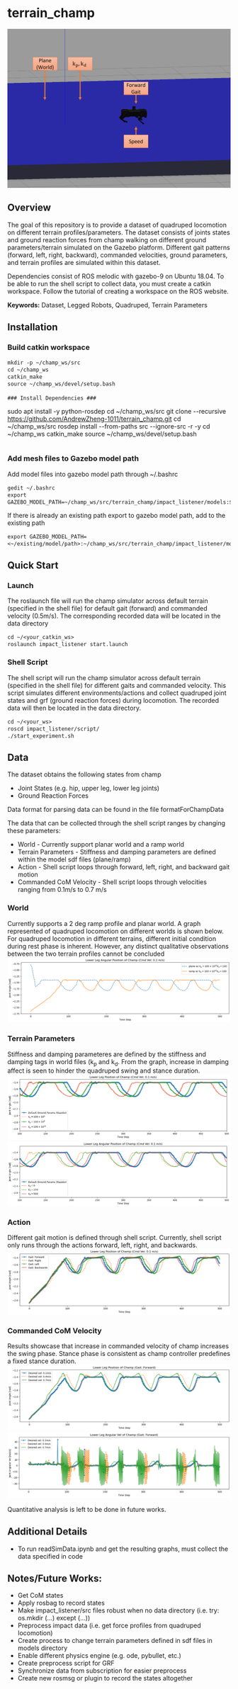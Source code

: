# terrain_champ
![overview](doc/overview.png)
## Overview ##
The goal of this repository is to provide a dataset of quadruped locomotion on different terrain profiles/parameters. The dataset consists of joints states and ground reaction forces from champ walking on different ground parameters/terrain simulated on the Gazebo platform. Different gait patterns (forward, left, right, backward), commanded velocities, ground parameters, and terrain profiles are simulated within this dataset.

Dependencies consist of ROS melodic with gazebo-9 on Ubuntu 18.04. To be able to run the shell script to collect data, you must create a catkin workspace. Follow the tutorial of creating a workspace on the ROS website.

**Keywords:** Dataset, Legged Robots, Quadruped, Terrain Parameters

## Installation ##

### Build catkin workspace ###
```
mkdir -p ~/champ_ws/src
cd ~/champ_ws
catkin_make
source ~/champ_ws/devel/setup.bash

### Install Dependencies ###
```
sudo apt install -y python-rosdep
cd ~/champ_ws/src
git clone --recursive https://github.com/AndrewZheng-1011/terrain_champ.git
cd ~/champ_ws/src
rosdep install --from-paths src --ignore-src -r -y
cd ~/champ_ws
catkin_make
source ~/champ_ws/devel/setup.bash
```
```
### Add mesh files to Gazebo model path ###
Add model files into gazebo model path through ~/.bashrc
```
gedit ~/.bashrc
export GAZEBO_MODEL_PATH=~/champ_ws/src/terrain_champ/impact_listener/models:${GAZEBO_MODEL_PATH}
```
If there is already an existing path export to gazebo model path, add to the existing path
```
export GAZEBO_MODEL_PATH=<~/existing/model/path>:~/champ_ws/src/terrain_champ/impact_listener/models
```
## Quick Start ##
### Launch ###
The roslaunch file will run the champ simulator across default terrain (specified in the shell file) for default gait (forward) and commanded velocity (0.5m/s). The corresponding recorded data will be located in the data directory
```
cd ~/<your_catkin_ws>
roslaunch impact_listener start.launch
```
### Shell Script ###
The shell script will run the champ simulator across default terrain (specified in the shell file) for different gaits and commanded velocity. This script simulates different environments/actions and collect quadruped joint states and grf (ground reaction forces) during locomotion. The recorded data will then be located in the data directory.
```
cd ~/<your_ws>
roscd impact_listener/script/
./start_experiment.sh
```
## Data
The dataset obtains the following states from champ
- Joint States (e.g. hip, upper leg, lower leg joints)
- Ground Reaction Forces

Data format for parsing data can be found in the file formatForChampData

The data that can be collected through the shell script ranges by changing these parameters:
- World - Currently support planar world and a ramp world
- Terrain Parameters - Stiffness and damping parameters are defined within the model sdf files (plane/ramp)
- Action - Shell script loops through forward, left, right, and backward gait motion
- Commanded CoM Velocity - Shell script loops through velocities ranging from 0.1m/s to 0.7 m/s

### World ###
Currently supports a 2 deg ramp profile and planar world. A graph represented of quadruped locomotion on different worlds is shown below. 
For quadruped locomotion in different terrains, different initial condition during rest phase is inherent. However, any distinct qualitative observations between the two terrain profiles cannot be concluded
![terrain_graph](doc/diff_Terrain_LowerLegPos.png)

### Terrain Parameters
Stiffness and damping parameteres are defined by the stiffness and damping tags in world files (k<sub>p</sub> and k<sub>d</sub>.
From the graph, increase in damping affect is seen to hinder the quadruped swing and stance duration.
![kp_graph](doc/varying_kp_LowerLegPos.png)
![kd_graph](doc/varying_kd_LowerLegPos.png)

### Action ###
Different gait motion is defined through shell script. Currently, shell script only runs through the actions forward, left, right, and backwards.
![gaitPatternLowerLegGraph](doc/gaitPatternLowerLegPos.png)

### Commanded CoM Velocity ###
Results showcase that increase in commanded velocity of champ increases the swing phase. Stance phase is consistent as champ controller predefines a fixed stance duration.
![lowerLegPosGraph](doc/cmdLowerLegPos.png)
![lowerLegVelGraph](doc/cmdLowerLegVelGraph.png)

Quantitative analysis is left to be done in future works.

## Additional Details ##
- To run readSimData.ipynb and get the resulting graphs, must collect the data specified in code

## Notes/Future Works: ##
- Get CoM states
- Apply rosbag to record states
- Make impact_listener/src files robust when no data directory (i.e. try: os.mkdir  (...) except (...))
- Preprocess impact data (i.e. get force profiles from quadruped locomotion)
- Create process to change terrain parameters defined in sdf files in models directory
- Enable different physics engine (e.g. ode, pybullet, etc.)
- Create preprocess script for GRF
- Synchronize data from subscription for easier preprocess
- Create new rosmsg or plugin to record the states altogether
